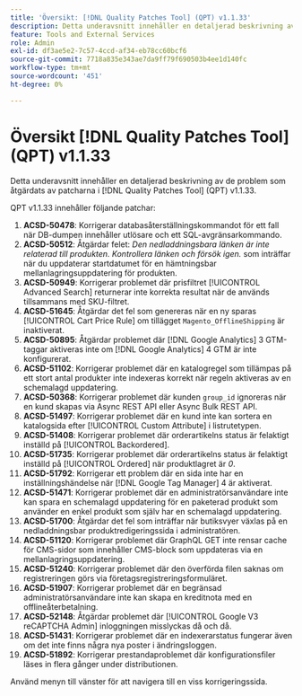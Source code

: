 ```yaml
---
title: 'Översikt: [!DNL Quality Patches Tool] (QPT) v1.1.33'
description: Detta underavsnitt innehåller en detaljerad beskrivning av de problem som åtgärdats av patcharna i [!DNL Quality Patches Tool] (QPT) v1.1.33.
feature: Tools and External Services
role: Admin
exl-id: df3ae5e2-7c57-4ccd-af34-eb78cc60bcf6
source-git-commit: 7718a835e343ae7da9ff79f690503b4ee1d140fc
workflow-type: tm+mt
source-wordcount: '451'
ht-degree: 0%

---
```


# Översikt [!DNL Quality Patches Tool] (QPT) v1.1.33

Detta underavsnitt innehåller en detaljerad beskrivning av de problem som åtgärdats av patcharna i [!DNL Quality Patches Tool] (QPT) v1.1.33.

QPT v1.1.33 innehåller följande patchar:

1. **ACSD-50478**: Korrigerar databasåterställningskommandot för ett fall när DB-dumpen innehåller utlösare och ett SQL-avgränsarkommando.
1. **ACSD-50512**: Åtgärdar felet: *Den nedladdningsbara länken är inte relaterad till produkten. Kontrollera länken och försök igen.*  som inträffar när du uppdaterar startdatumet för en hämtningsbar mellanlagringsuppdatering för produkten.
1. **ACSD-50949**: Korrigerar problemet där prisfiltret [!UICONTROL Advanced Search] returnerar inte korrekta resultat när de används tillsammans med SKU-filtret.
1. **ACSD-51645**: Åtgärdar det fel som genereras när en ny sparas [!UICONTROL Cart Price Rule] om tillägget `Magento_OfflineShipping` är inaktiverat.
1. **ACSD-50895**: Åtgärdar problemet där [!DNL Google Analytics] 3 GTM-taggar aktiveras inte om [!DNL Google Analytics] 4 GTM är inte konfigurerat.
1. **ACSD-51102**: Korrigerar problemet där en katalogregel som tillämpas på ett stort antal produkter inte indexeras korrekt när regeln aktiveras av en schemalagd uppdatering.
1. **ACSD-50368**: Korrigerar problemet där kunden `group_id` ignoreras när en kund skapas via Async REST API eller Async Bulk REST API.
1. **ACSD-51497**: Korrigerar problemet där en kund inte kan sortera en katalogsida efter [!UICONTROL Custom Attribute] i listrutetypen.
1. **ACSD-51408**: Korrigerar problemet där orderartikelns status är felaktigt inställd på [!UICONTROL Backordered].
1. **ACSD-51735**: Korrigerar problemet där orderartikelns status är felaktigt inställd på [!UICONTROL Ordered] när produktlagret är *0*.
1. **ACSD-51792**: Korrigerar ett problem där en sida inte har en inställningshändelse när [!DNL Google Tag Manager] 4 är aktiverat.
1. **ACSD-51471**: Korrigerar problemet där en administratörsanvändare inte kan spara en schemalagd uppdatering för en paketerad produkt som använder en enkel produkt som själv har en schemalagd uppdatering.
1. **ACSD-51700**: Åtgärdar det fel som inträffar när butiksvyer växlas på en nedladdningsbar produktredigeringssida i administratören.
1. **ACSD-51120**: Korrigerar problemet där GraphQL GET inte rensar cache för CMS-sidor som innehåller CMS-block som uppdateras via en mellanlagringsuppdatering.
1. **ACSD-51240**: Korrigerar problemet där den överförda filen saknas om registreringen görs via företagsregistreringsformuläret.
1. **ACSD-51907**: Korrigerar problemet där en begränsad administratörsanvändare inte kan skapa en kreditnota med en offlineåterbetalning.
1. **ACSD-52148**: Åtgärdar problemet där [!UICONTROL Google V3 reCAPTCHA Admin] inloggningen misslyckas då och då.
1. **ACSD-51431**: Korrigerar problemet där en indexerarstatus fungerar även om det inte finns några nya poster i ändringsloggen.
1. **ACSD-51892**: Korrigerar prestandaproblemet där konfigurationsfiler läses in flera gånger under distributionen.

Använd menyn till vänster för att navigera till en viss korrigeringssida.
